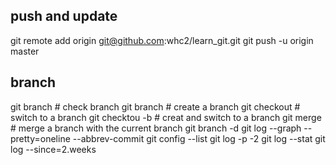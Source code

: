 ## push and update
git remote add origin git@github.com:whc2/learn_git.git
git push -u origin master

## branch 
git branch # check branch
git branch <name>   # create a branch
git checkout <name> # switch to a branch
git checktou -b <name>  # creat and switch to a branch
git merge <name>    # merge a branch with the current branch
git branch -d <name>
git log --graph --pretty=oneline --abbrev-commit
git config --list
git log -p -2
git log --stat
git log --since=2.weeks
